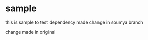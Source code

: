 # sample
this is sample to test dependency 
made change in soumya branch


change made in original

